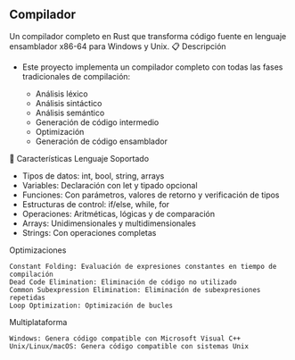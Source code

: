 Compilador 
-
Un compilador completo en Rust que transforma código fuente en lenguaje ensamblador x86-64 para Windows y Unix. 
📋 Descripción 

* Este proyecto implementa un compilador completo con todas las fases tradicionales de compilación: 

   * Análisis léxico
   * Análisis sintáctico
   * Análisis semántico
   * Generación de código intermedio
   * Optimización
   * Generación de código ensamblador
     

🚀 Características 
Lenguaje Soportado 

   * Tipos de datos: int, bool, string, arrays
   * Variables: Declaración con let y tipado opcional
   * Funciones: Con parámetros, valores de retorno y verificación de tipos
   * Estructuras de control: if/else, while, for
   * Operaciones: Aritméticas, lógicas y de comparación
   * Arrays: Unidimensionales y multidimensionales
   * Strings: Con operaciones completas
     

Optimizaciones 

    Constant Folding: Evaluación de expresiones constantes en tiempo de compilación
    Dead Code Elimination: Eliminación de código no utilizado
    Common Subexpression Elimination: Eliminación de subexpresiones repetidas
    Loop Optimization: Optimización de bucles
     

Multiplataforma 

    Windows: Genera código compatible con Microsoft Visual C++
    Unix/Linux/macOS: Genera código compatible con sistemas Unix
     
